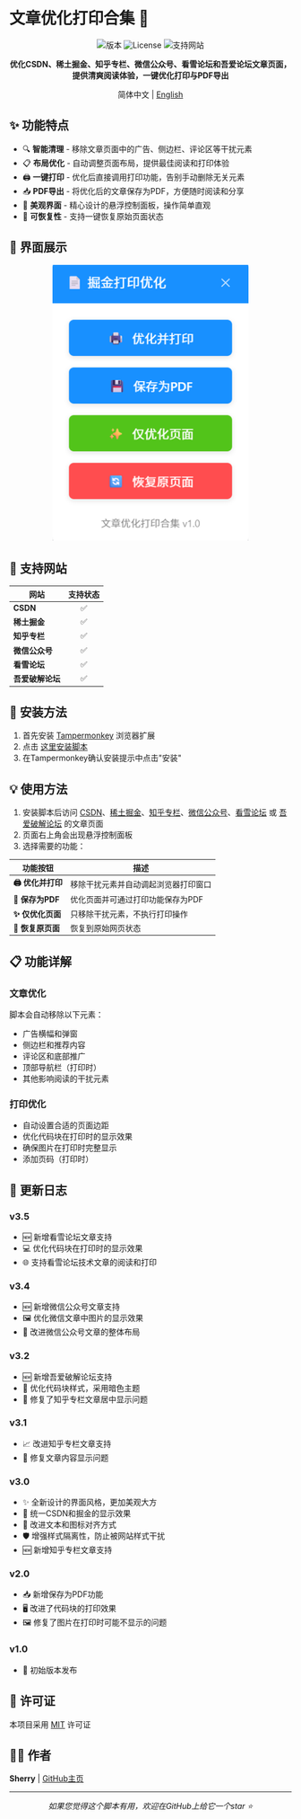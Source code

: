 # 文章优化打印合集 📝

<div align="center">

![版本](https://img.shields.io/badge/版本-3.5-blue)
![License](https://img.shields.io/badge/许可证-MIT-green)
![支持网站](https://img.shields.io/badge/支持网站-CSDN%20%7C%20掘金%20%7C%20知乎%20%7C%20微信%20%7C%20看雪%20%7C%20吾爱-orange)

**优化CSDN、稀土掘金、知乎专栏、微信公众号、看雪论坛和吾爱论坛文章页面，提供清爽阅读体验，一键优化打印与PDF导出**

简体中文 | [English](./.github/README_EN.md)

</div>

## ✨ 功能特点

- 🔍 **智能清理** - 移除文章页面中的广告、侧边栏、评论区等干扰元素
- 📋 **布局优化** - 自动调整页面布局，提供最佳阅读和打印体验
- 🖨️ **一键打印** - 优化后直接调用打印功能，告别手动删除无关元素
- 📥 **PDF导出** - 将优化后的文章保存为PDF，方便随时阅读和分享
- 🎨 **美观界面** - 精心设计的悬浮控制面板，操作简单直观
- 🔄 **可恢复性** - 支持一键恢复原始页面状态

## 🌟 界面展示

<div align="center">
<img src="./images/preview.png" alt="界面预览" width="350"/>
</div>

## 📌 支持网站

| 网站 | 支持状态 |
| --- | :---: |
| **CSDN** | ✅ |
| **稀土掘金** | ✅ |
| **知乎专栏** | ✅ |
| **微信公众号** | ✅ |
| **看雪论坛** | ✅ |
| **吾爱破解论坛** | ✅ |

## 🚀 安装方法

1. 首先安装 [Tampermonkey](https://www.tampermonkey.net/) 浏览器扩展
2. 点击 [这里安装脚本](https://github.com/SherryBX/ArticlePrintOptimizer/raw/main/文章优化打印合集.js)
3. 在Tampermonkey确认安装提示中点击"安装"

## 💡 使用方法

1. 安装脚本后访问 [CSDN](https://blog.csdn.net/)、[稀土掘金](https://juejin.cn/)、[知乎专栏](https://zhuanlan.zhihu.com/)、[微信公众号](https://mp.weixin.qq.com/)、[看雪论坛](https://bbs.kanxue.com/) 或 [吾爱破解论坛](https://www.52pojie.cn/) 的文章页面
2. 页面右上角会出现悬浮控制面板
3. 选择需要的功能：

| 功能按钮 | 描述 |
| --- | --- |
| **🖨️ 优化并打印** | 移除干扰元素并自动调起浏览器打印窗口 |
| **💾 保存为PDF** | 优化页面并可通过打印功能保存为PDF |
| **✨ 仅优化页面** | 只移除干扰元素，不执行打印操作 |
| **🔄 恢复原页面** | 恢复到原始网页状态 |

## 📋 功能详解

### 文章优化

脚本会自动移除以下元素：
- 广告横幅和弹窗
- 侧边栏和推荐内容
- 评论区和底部推广
- 顶部导航栏（打印时）
- 其他影响阅读的干扰元素

### 打印优化

- 自动设置合适的页面边距
- 优化代码块在打印时的显示效果
- 确保图片在打印时完整显示
- 添加页码（打印时）

## 📝 更新日志

### v3.5
- 🆕 新增看雪论坛文章支持
- 💻 优化代码块在打印时的显示效果
- 🌐 支持看雪论坛技术文章的阅读和打印

### v3.4
- 🆕 新增微信公众号文章支持
- 🖼️ 优化微信文章中图片的显示效果
- 🎨 改进微信公众号文章的整体布局

### v3.2
- 🆕 新增吾爱破解论坛支持
- 🎨 优化代码块样式，采用暗色主题
- 🔧 修复了知乎专栏文章居中显示问题

### v3.1
- 📈 改进知乎专栏文章支持
- 🐛 修复文章内容显示问题

### v3.0
- ✨ 全新设计的界面风格，更加美观大方
- 🔄 统一CSDN和掘金的显示效果
- 📏 改进文本和图标对齐方式
- 🛡️ 增强样式隔离性，防止被网站样式干扰
- 🆕 新增知乎专栏文章支持

### v2.0
- 📥 新增保存为PDF功能
- 🖥️ 改进了代码块的打印效果
- 🖼️ 修复了图片在打印时可能不显示的问题

### v1.0
- 🚀 初始版本发布

## 📄 许可证

本项目采用 [MIT](https://opensource.org/licenses/MIT) 许可证

## 👨‍💻 作者

**Sherry** | [GitHub主页](https://github.com/SherryBX)

---

<div align="center">
<i>如果您觉得这个脚本有用，欢迎在GitHub上给它一个star ⭐</i>
</div> 